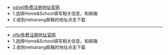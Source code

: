 * [xshell免费注册地址官网](https://www.netsarang.com/download/down_form.html?code=522&downloadType=0&licenseType=1)
* 1.选择Home&School填写相关信息，和邮箱
* 2.收到netsarang邮箱的地址点击下载
***
[](https://www.netsarang.com/download/down_xsh5.html?token=Y3BsWkI4b3R1bS9XZ3dFeW5MZG40QUBiWEtRYnpKWmZZaTFwdFBmeE1PSzd3)
* [xftp免费注册地址官网](https://www.netsarang.com/download/down_form.html?code=523)
* 1.选择Home&School填写相关信息，和邮箱
* 2.收到netsarang邮箱的地址点击下载
